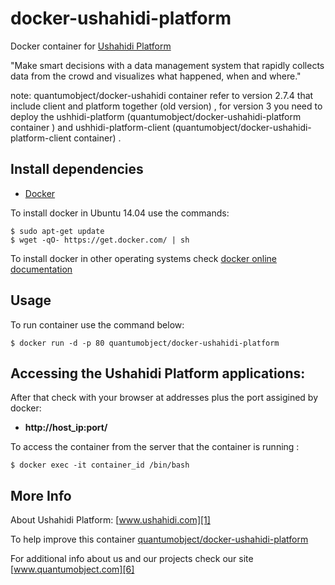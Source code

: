 # docker-ushahidi-platform

Docker container for [Ushahidi Platform][3]

"Make smart decisions with a data management system that rapidly collects data from the crowd and visualizes what happened, when and where."

note: quantumobject/docker-ushahidi container  refer to version 2.7.4 that include client and platform together (old version) , for version 3 you need to deploy the ushhidi-platform (quantumobject/docker-ushahidi-platform container ) and ushhidi-platform-client (quantumobject/docker-ushahidi-platform-client container) . 

## Install dependencies

  - [Docker][2]

To install docker in Ubuntu 14.04 use the commands:

    $ sudo apt-get update
    $ wget -qO- https://get.docker.com/ | sh

 To install docker in other operating systems check [docker online documentation][4]

## Usage

To run container use the command below:

    $ docker run -d -p 80 quantumobject/docker-ushahidi-platform

## Accessing the Ushahidi Platform applications:

After that check with your browser at addresses plus the port assigined by docker:

  - **http://host_ip:port/**

To access the container from the server that the container is running :

    $ docker exec -it container_id /bin/bash

## More Info

About Ushahidi Platform: [www.ushahidi.com][1]

To help improve this container [quantumobject/docker-ushahidi-platform][5]

For additional info about us and our projects check our site [www.quantumobject.com][6]

[1]:http://www.ushahidi.com/
[2]:https://www.docker.com
[3]:http://www.ushahidi.com/product/ushahidi/
[4]:http://docs.docker.com
[5]:https://github.com/QuantumObject/docker-ushahidi-platform
[6]:http://www.quantumobject.com/
